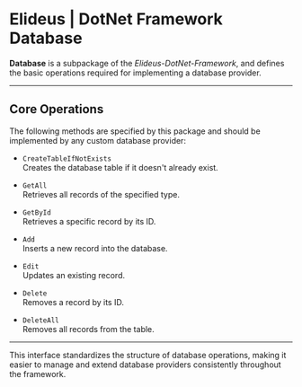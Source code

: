 # Elideus | DotNet Framework Database

**Database** is a subpackage of the *Elideus-DotNet-Framework*, and defines the basic operations required for implementing a database provider.

---

## Core Operations

The following methods are specified by this package and should be implemented by any custom database provider:

- `CreateTableIfNotExists`  
  Creates the database table if it doesn't already exist.

- `GetAll`  
  Retrieves all records of the specified type.

- `GetById`  
  Retrieves a specific record by its ID.

- `Add`  
  Inserts a new record into the database.

- `Edit`  
  Updates an existing record.

- `Delete`  
  Removes a record by its ID.

- `DeleteAll`  
  Removes all records from the table.

---

This interface standardizes the structure of database operations, making it easier to manage and extend database providers consistently throughout the framework.
